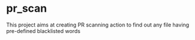 # pr_scan
This project aims at creating PR scanning action to find out any file having pre-defined blacklisted words
